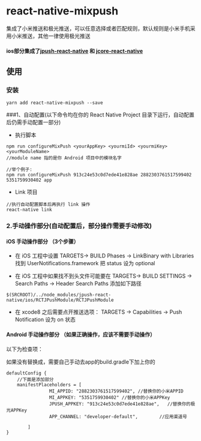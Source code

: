 # react-native-mixpush

集成了小米推送和极光推送，可以任意选择或者匹配规则，默认规则是小米手机采用小米推送，其他一律使用极光推送

####    ios部分集成了[jpush-react-native](https://github.com/jpush/jpush-react-native)       和 [jcore-react-native](https://github.com/jpush/jcore-react-native)


## 使用
### 安装
```
yarn add react-native-mixpush --save
```
###1、自动配置(以下命令均在你的 React Native Project 目录下运行，自动配置后仍需手动配置一部分)

- 执行脚本
```
npm run configureMixPush <yourAppKey> <yourmiId> <yourmiKey> <yourModuleName> 
//module name 指的是你 Android 项目中的模块名字

//举个例子:
npm run configureMixPush 913c24e53c0d7ede41e828ae 2882303761517599402 5351759930402 app
```

- Link 项目
```
//执行自动配置脚本后再执行 link 操作
react-native link
```


### 2.手动操作部分(自动配置后，部分操作需要手动修改) 
#### iOS 手动操作部分 （3个步骤）
- 在 iOS 工程中设置 TARGETS-> BUILD Phases -> LinkBinary with Libraries 找到 UserNotifications.framework 把 status 设为 optional

- 在 iOS 工程中如果找不到头文件可能要在 TARGETS-> BUILD SETTINGS -> Search Paths -> Header Search Paths 添加如下路径
```
$(SRCROOT)/../node_modules/jpush-react-native/ios/RCTJPushModule/RCTJPushModule
```
- 在 xcode8 之后需要点开推送选项： TARGETS -> Capabilities -> Push Notification 设为 on 状态

#### Android 手动操作部分 （如果正确操作，应该不需要手动操作）
以下为检查项：

如果没有替换成，需要自己手动去app的build.gradle下加上你的
```
defaultConfig {
    //下面是添加部分
    manifestPlaceholders = [
                MI_APPID: "2882303761517599402", //替换你的小米APPID
                MI_APPKEY: "5351759930402" //替换你的小米APPKey
                JPUSH_APPKEY: "913c24e53c0d7ede41e828ae",   //替换你的极光APPKey
                APP_CHANNEL: "developer-default",        //应用渠道号
                
        ]
}
```
